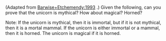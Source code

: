 

(Adapted from <a class="paperRef" title="" href="">Barwise+Etchemendy:1993</a> .) Given the following, can you prove that the unicorn is
mythical? How about magical? Horned?<br>

Note: If the unicorn is mythical, then it is immortal, but if it is not
 mythical, then it is a mortal mammal. If the unicorn is either
 immortal or a mammal, then it is horned. The unicorn is magical if it
 is horned.
